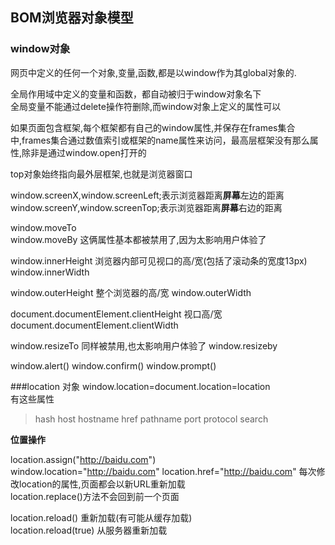 ## BOM浏览器对象模型

### window对象 
网页中定义的任何一个对象,变量,函数,都是以window作为其global对象的.

全局作用域中定义的变量和函数，都自动被归于window对象名下  
全局变量不能通过delete操作符删除,而window对象上定义的属性可以  

如果页面包含框架,每个框架都有自己的window属性,并保存在frames集合中,frames集合通过数值索引或框架的name属性来访问，最高层框架没有那么属性,除非是通过window.open打开的    

top对象始终指向最外层框架,也就是浏览器窗口  

window.screenX,window.screenLeft;表示浏览器距离**屏幕**左边的距离  
window.screenY,window.screenTop;表示浏览器距离**屏幕**右边的距离  

window.moveTo  
window.moveBy 这俩属性基本都被禁用了,因为太影响用户体验了  

window.innerHeight  浏览器内部可见视口的高/宽(包括了滚动条的宽度13px)
window.innerWidth

window.outerHeight  整个浏览器的高/宽
window.outerWidth

document.documentElement.clientHeight  视口高/宽
document.documentElement.clientWidth  

window.resizeTo  同样被禁用,也太影响用户体验了 
window.resizeby

window.alert()
window.confirm()
window.prompt()

###location 对象 
window.location=document.location=location  
有这些属性  
>hash
>host
>hostname
>href
>pathname
>port
>protocol
>search

**位置操作**

location.assign("http://baidu.com")  
window.location="http://baidu.com"
location.href="http://baidu.com"
每次修改location的属性,页面都会以新URL重新加载  
location.replace()方法不会回到前一个页面  

location.reload() 重新加载(有可能从缓存加载)  
location.reload(true) 从服务器重新加载

















